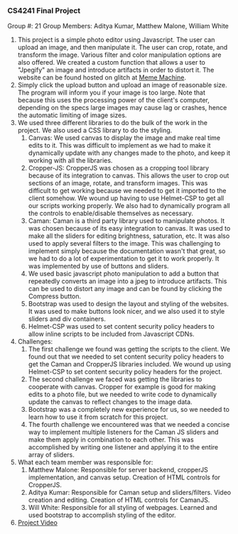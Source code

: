 ### CS4241 Final Project

Group #: 21
Group Members: Aditya Kumar, Matthew Malone, William White
1. This project is a simple photo editor using Javascript. The user can upload an image, and then manipulate it. The user can crop, rotate, and transform the image. Various filter and color manipulation options are also offered. We created a custom function that allows a user to "Jpegify" an image and introduce artifacts in order to distort it. The website can be found hosted on glitch at [Meme Machine](https://group21-meme-machine.glitch.me).
2. Simply click the upload button and upload an image of reasonable size. The program will inform you if your image is too large. Note that because this uses the processing power of the client's computer, depending on the specs large images may cause lag or crashes, hence the automatic limiting of image sizes.
3. We used three different libraries to do the bulk of the work in the project. We also used a CSS library to do the styling.
   1. Canvas: We used canvas to display the image and make real time edits to it. This was difficult to implement as we had to make it dynamically update with any changes made to the photo, and keep it working with all the libraries.
   2. Cropper-JS: CropperJS was chosen as a cropping tool library because of its integration to canvas. This allows the user to crop out sections of an image, rotate, and transform images. This was difficult to get working because we needed to get it imported to the client somehow. We wound up having to use Helmet-CSP to get all our scripts working properly. We also had to dynamically program all the controls to enable/disable themselves as necessary.
   3. Caman: Caman is a third party library used to manipulate photos. It was chosen because of its easy integration to canvas. It was used to make all the sliders for editing brightness, saturation, etc. It was also used to apply several filters to the image. This was challenging to implement simply because the documentation wasn't that great, so we had to do a lot of experimentation to get it to work properly. It was implemented by use of buttons and sliders.
   4. We used basic javascript photo manipulation to add a button that repeatedly converts an image into a jpeg to introduce artifacts. This can be used to distort any image and can be found by clicking the Compress button.
   5. Bootstrap was used to design the layout and styling of the websites. It was used to make buttons look nicer, and we also used it to style sliders and div containers.
   6. Helmet-CSP was used to set content security policy headers to allow inline scripts to be included from Javascript CDNs.
4. Challenges:
   1. The first challenge we found was getting the scripts to the client. We found out that we needed to set content security policy headers to get the Caman and CropperJS libraries included. We wound up using Helmet-CSP to set content security policy headers for the project.
   2. The second challenge we faced was getting the libraries to cooperate with canvas. Cropper for example is good for making edits to a photo file, but we needed to write code to dynamically update the canvas to reflect changes to the image data.
   3. Bootstrap was a completely new experience for us, so we needed to learn how to use it from scratch for this project.
   4. The fourth challenge we encountered was that we needed a concise way to implement multiple listeners for the Caman JS sliders and make them apply in combination to each other. This was accomplished by writing one listener and applying it to the entire array of sliders.
5. What each team member was responsible for:
   1. Matthew Malone: Responsible for server backend, cropperJS implementation, and canvas setup. Creation of HTML controls for CropperJS.
   2. Aditya Kumar: Responsible for Caman setup and sliders/filters. Video creation and editing. Creation of HTML controls for CamanJS.
   3. Will White: Responsible for all styling of webpages. Learned and used bootstrap to accomplish styling of the editor.
6. [Project Video](TODO)